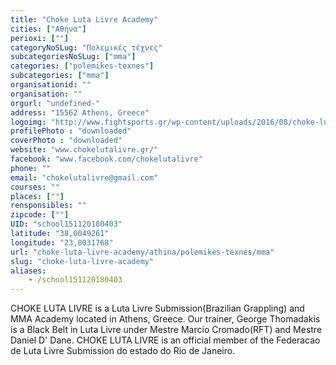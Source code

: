 ```yaml
---
title: "Choke Luta Livre Academy"
cities: ["Αθήνα"]
perioxi: [""]
categoryNoSLug: "Πολεμικές τέχνες"
subcategoriesNoSLug: ["mma"]
categories: ["polemikes-texnes"]
subcategories: ["mma"]
organisationid: ""
organisation: ""
orgurl: "undefined-"
address: "15562 Athens, Greece"
logoimg: "http://www.fightsports.gr/wp-content/uploads/2016/08/choke-luta-livre-academy-logo.jpg"
profilePhoto : "downloaded"
coverPhoto : "downloaded"
website: "www.chokelutalivre.gr/"
facebook: "www.facebook.com/chokelutalivre"
phone: ""
email: "chokelutalivre@gmail.com"
courses: ""
places: [""]
rensponsibles: ""
zipcode: [""]
UID: "school151120180403"
latitude: "38,0049261"
longitude: "23,8031768"
url: "choke-luta-livre-academy/athina/polemikes-texnes/mma"
slug: "choke-luta-livre-academy"
aliases:
    - /school151120180403
---
```





CHOKE LUTA LIVRE is a Luta Livre Submission(Brazilian Grappling) and MMA Academy located in Athens, Greece. Our trainer, George Thomadakis is a Black Belt in Luta Livre under Mestre Marcio Cromado(RFT) and Mestre Daniel D&#39; Dane. CHOKE LUTA LIVRE is an official member of the Federacao de Luta Livre Submission do estado do Rio de Janeiro.